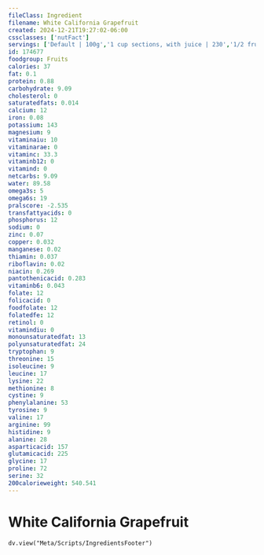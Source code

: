 ```yaml
---
fileClass: Ingredient
filename: White California Grapefruit
created: 2024-12-21T19:27:02-06:00
cssclasses: ['nutFact']
servings: ['Default | 100g','1 cup sections, with juice | 230','1/2 fruit (3-3/4 inch dia) | 118']
id: 174677
foodgroup: Fruits
calories: 37
fat: 0.1
protein: 0.88
carbohydrate: 9.09
cholesterol: 0
saturatedfats: 0.014
calcium: 12
iron: 0.08
potassium: 143
magnesium: 9
vitaminaiu: 10
vitaminarae: 0
vitaminc: 33.3
vitaminb12: 0
vitamind: 0
netcarbs: 9.09
water: 89.58
omega3s: 5
omega6s: 19
pralscore: -2.535
transfattyacids: 0
phosphorus: 12
sodium: 0
zinc: 0.07
copper: 0.032
manganese: 0.02
thiamin: 0.037
riboflavin: 0.02
niacin: 0.269
pantothenicacid: 0.283
vitaminb6: 0.043
folate: 12
folicacid: 0
foodfolate: 12
folatedfe: 12
retinol: 0
vitamindiu: 0
monounsaturatedfat: 13
polyunsaturatedfat: 24
tryptophan: 9
threonine: 15
isoleucine: 9
leucine: 17
lysine: 22
methionine: 8
cystine: 9
phenylalanine: 53
tyrosine: 9
valine: 17
arginine: 99
histidine: 9
alanine: 28
asparticacid: 157
glutamicacid: 225
glycine: 17
proline: 72
serine: 32
200calorieweight: 540.541
---
```


# White California Grapefruit

```dataviewjs
dv.view("Meta/Scripts/IngredientsFooter")
```